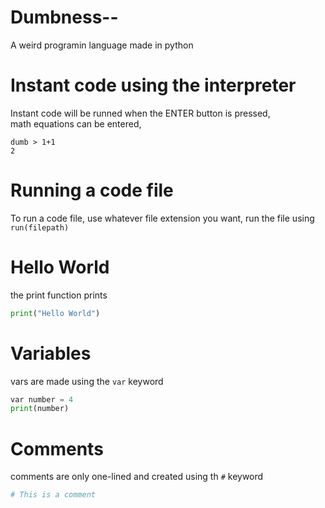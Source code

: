 # Dumbness--
A weird programin language made in python

# Instant code using the interpreter
Instant code will be runned when the ENTER button is pressed,</br>
math equations can be entered,
```
dumb > 1+1
2
```
# Running a code file
To run a code file, use whatever file extension you want,
run the file using ```run(filepath)```
# Hello World
the print function prints
```py
print("Hello World")
```
# Variables
vars are made using the `var` keyword
```py
var number = 4
print(number)
```
# Comments
comments are only one-lined and created using th `#` keyword
```py
# This is a comment
```
